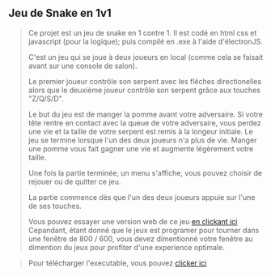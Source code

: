 **Jeu de Snake en 1v1**
---

>  Ce projet est un jeu de snake en 1 contre 1. Il est codé en html css et javascript (pour la logique); puis compilé en .exe à l'aide d'électronJS.
>  
>  C'est un jeu qui se joue à deux joueurs en local (comme cela se faisait avant sur une console de salon).
>  
>  Le premier joueur contrôle son serpent avec les flêches directionelles alors que le deuxième joueur contrôle son serpent grâce aux touches "Z/Q/S/D".
>  
>  Le but du jeu est de manger la pomme avant votre adversaire. Si votre tête rentre en contact avec la queue de votre adversaire, vous perdez une vie et la taille de votre serpent est remis à la longeur initiale. Le jeu se termine lorsque l'un des deux joueurs n'a plus de vie. Manger une pomme vous fait gagner une vie et augmente légèrement votre taille.
>  
>  Une fois la partie terminée, un menu s'affiche, vous pouvez choisir de rejouer ou de quitter ce jeu.
>  
>  La partie commence dès que l'un des deux joueurs appuie sur l'une de ses touches.
>  
>  Vous pouvez essayer une version web de ce jeu [en clickant ici](https://ludovic.go.yj.fr/snake1v1)
>  Cepandant, étant donné que le jeux est programer pour tourner dans une fenêtre de 800 / 600,
>  vous devez dimentionné votre fenêtre au dimention du jeux pour profiter d'une experience optimale.


>  Pour télécharger l'executable, vous pouvez [clicker ici](https://ludovic.go.yj.fr/snake1v1/sanke.zip)
